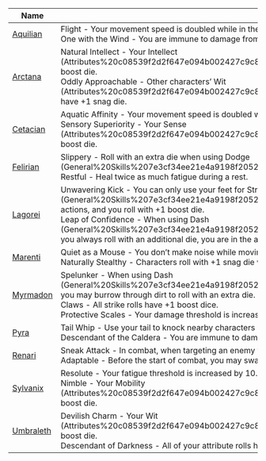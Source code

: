 | ﻿Name | Abilities |
| --- | --- |
| [Aquilian](Races/Aquilian.md) | Flight - Your movement speed is doubled while in the air.<br />One with the Wind - You are immune to damage from wind. |
| [Arctana](Races/Arctana.md) | Natural Intellect - Your Intellect (Attributes%20c08539f2d2f647e094b002427c9c8cbb/Attributes%20ce0d6811d6304e19a48627f5caeb024c/Intellect%20295b7ef15b5a463198445ac4b601d135.md) rolls have +1 boost die.<br />Oddly Approachable - Other characters’ Wit (Attributes%20c08539f2d2f647e094b002427c9c8cbb/Attributes%20ce0d6811d6304e19a48627f5caeb024c/Wit%2007393bd6de83466f8b33b8db78bd6099.md) rolls against you have +1 snag die. |
| [Cetacian](Races/Cetacian.md) | Aquatic Affinity - Your movement speed is doubled while underwater.<br />Sensory Superiority - Your Sense (Attributes%20c08539f2d2f647e094b002427c9c8cbb/Attributes%20ce0d6811d6304e19a48627f5caeb024c/Sense%206b1dd028ea494e1785d11d6c3c5753fc.md) rolls have +1 boost die. |
| [Felirian](Races/Felirian.md) | Slippery - Roll with an extra die when using Dodge (General%20Skills%207e3cf34ee21e4a9198f205234d32b6cb/General%20Skills%202bc339d7bbc8432c9b15e12af7a2ba0b/Dodge%20b3d5cbf259d54af18df20b9dd1cb242a.md).<br />Restful - Heal twice as much fatigue during a rest. |
| [Lagorei](Races/Lagorei.md) | Unwavering Kick - You can only use your feet for Strike (General%20Skills%207e3cf34ee21e4a9198f205234d32b6cb/General%20Skills%202bc339d7bbc8432c9b15e12af7a2ba0b/Strike%2089017a45b00940da8e242f8ee8daa585.md) actions, and you roll with +1 boost die.<br />Leap of Confidence - When using Dash (General%20Skills%207e3cf34ee21e4a9198f205234d32b6cb/General%20Skills%202bc339d7bbc8432c9b15e12af7a2ba0b/Dash%2069749027d2064cbdb2761cf0385aab6f.md), you always roll with an additional die, you are in the air while moving, and you can only move in a straight line. |
| [Marenti](Races/Marenti.md) | Quiet as a Mouse - You don’t make noise while moving.<br />Naturally Stealthy - Characters roll with +1 snag die when trying to notice you. |
| [Myrmadon](Races/Myrmadon.md) | Spelunker - When using Dash (General%20Skills%207e3cf34ee21e4a9198f205234d32b6cb/General%20Skills%202bc339d7bbc8432c9b15e12af7a2ba0b/Dash%2069749027d2064cbdb2761cf0385aab6f.md), you may burrow through dirt to roll with an extra die.<br />Claws - All strike rolls have +1 boost dice.<br />Protective Scales - Your damage threshold is increased by 10. |
| [Pyra](Races/Pyra.md) | Tail Whip - Use your tail to knock nearby characters prone. They take 1d4 damage. Until the start of their turn, their physical rolls have +1 snag die.<br />Descendant of the Caldera - You are immune to damage from fire and heat. |
| [Renari](Races/Renari.md) | Sneak Attack - In combat, when targeting an enemy who hasn’t taken their turn yet, roll with an extra attribute die.<br />Adaptable - Before the start of combat, you may swap two of your attribute dice until the end of combat. |
| [Sylvanix](Races/Sylvanix.md) | Resolute - Your fatigue threshold is increased by 10.<br />Nimble - Your Mobility (Attributes%20c08539f2d2f647e094b002427c9c8cbb/Attributes%20ce0d6811d6304e19a48627f5caeb024c/Mobility%20afd0d04cd4364378ae7bd6f2328afa95.md) rolls have +1 boost die. |
| [Umbraleth](Races/Umbraleth.md) | Devilish Charm - Your Wit (Attributes%20c08539f2d2f647e094b002427c9c8cbb/Attributes%20ce0d6811d6304e19a48627f5caeb024c/Wit%2007393bd6de83466f8b33b8db78bd6099.md) rolls have +1 boost die.<br />Descendant of Darkness - All of your attribute rolls have +1 boost die at night. |
